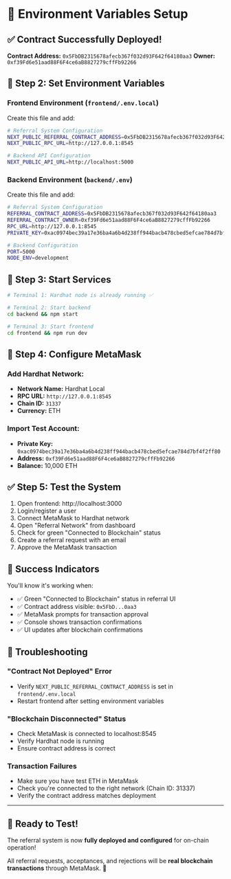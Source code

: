 # 🔧 Environment Variables Setup

## ✅ Contract Successfully Deployed!

**Contract Address:** `0x5FbDB2315678afecb367f032d93F642f64180aa3`
**Owner:** `0xf39Fd6e51aad88F6F4ce6aB8827279cffFb92266`

## 📝 Step 2: Set Environment Variables

### Frontend Environment (`frontend/.env.local`)
Create this file and add:

```bash
# Referral System Configuration
NEXT_PUBLIC_REFERRAL_CONTRACT_ADDRESS=0x5FbDB2315678afecb367f032d93F642f64180aa3
NEXT_PUBLIC_RPC_URL=http://127.0.0.1:8545

# Backend API Configuration  
NEXT_PUBLIC_API_URL=http://localhost:5000
```

### Backend Environment (`backend/.env`)
Create this file and add:

```bash
# Referral System Configuration
REFERRAL_CONTRACT_ADDRESS=0x5FbDB2315678afecb367f032d93F642f64180aa3
REFERRAL_CONTRACT_OWNER=0xf39Fd6e51aad88F6F4ce6aB8827279cffFb92266
RPC_URL=http://127.0.0.1:8545
PRIVATE_KEY=0xac0974bec39a17e36ba4a6b4d238ff944bacb478cbed5efcae784d7bf4f2ff80

# Backend Configuration
PORT=5000
NODE_ENV=development
```

## 🚀 Step 3: Start Services

```bash
# Terminal 1: Hardhat node is already running ✅

# Terminal 2: Start backend
cd backend && npm start

# Terminal 3: Start frontend  
cd frontend && npm run dev
```

## 🦊 Step 4: Configure MetaMask

### Add Hardhat Network:
- **Network Name:** Hardhat Local
- **RPC URL:** `http://127.0.0.1:8545`
- **Chain ID:** `31337`
- **Currency:** ETH

### Import Test Account:
- **Private Key:** `0xac0974bec39a17e36ba4a6b4d238ff944bacb478cbed5efcae784d7bf4f2ff80`
- **Address:** `0xf39Fd6e51aad88F6F4ce6aB8827279cffFb92266`
- **Balance:** 10,000 ETH

## ✅ Step 5: Test the System

1. Open frontend: http://localhost:3000
2. Login/register a user
3. Connect MetaMask to Hardhat network
4. Open "Referral Network" from dashboard
5. Check for green "Connected to Blockchain" status
6. Create a referral request with an email
7. Approve the MetaMask transaction

## 🎯 Success Indicators

You'll know it's working when:
- ✅ Green "Connected to Blockchain" status in referral UI
- ✅ Contract address visible: `0x5FbD...0aa3`
- ✅ MetaMask prompts for transaction approval
- ✅ Console shows transaction confirmations
- ✅ UI updates after blockchain confirmations

## 🔧 Troubleshooting

### "Contract Not Deployed" Error
- Verify `NEXT_PUBLIC_REFERRAL_CONTRACT_ADDRESS` is set in `frontend/.env.local`
- Restart frontend after setting environment variables

### "Blockchain Disconnected" Status
- Check MetaMask is connected to localhost:8545
- Verify Hardhat node is running
- Ensure contract address is correct

### Transaction Failures
- Make sure you have test ETH in MetaMask
- Check you're connected to the right network (Chain ID: 31337)
- Verify the contract address matches deployment

---

## 🎉 Ready to Test!

The referral system is now **fully deployed and configured** for on-chain operation!

All referral requests, acceptances, and rejections will be **real blockchain transactions** through MetaMask. 🚀
